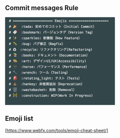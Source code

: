 ## Commit messages Rule

![commit_message](./img/commit_message.jpg)

## Emoji list

[https://www.webfx.com/tools/emoji-cheat-sheet/]
